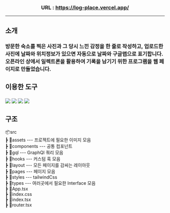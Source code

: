 ### <div align=center> URL : https://log-place.vercel.app/ </div>
---
## 소개 

### 방문한 숙소를 찍은 사진과 그 당시 느낀 감정을 한 줄로 작성하고, 업로드한 사진에 날짜와 위치정보가 있으면 자동으로 날짜와 구글맵으로 표기합니다. 오픈라인 상에서 일렉트론을 활용하여 기록을 남기기 위한 프로그램을 웹 페이지로 만들었습니다.

## 이용한 도구

### <img src="https://img.shields.io/badge/react-61DAFB?style=for-the-badge&logo=react&logoColor=black"> <img src="https://img.shields.io/badge/Typescript-3178C6?style=for-the-badge&logo=typescript&logoColor=white"/> <img src="https://img.shields.io/badge/graphql-E10098?style=for-the-badge&logo=graphql&logoColor=white"/> <img src="https://img.shields.io/badge/tailwindcss-06B6D4?style=for-the-badge&logo=tailwindcss&logoColor=white"/>

## 구조
📦src  
 ┣ 📂assets --- 프로젝트에 필요한 이미지 모음  
 ┣ 📂components --- 공통 컴포넌트  
 ┣ 📂gql --- GraphQl 쿼리 모음  
 ┣ 📂hooks --- 커스텀 훅 모음  
 ┣ 📂layout --- 모든 페이지를 감싸는 레이아웃  
 ┣ 📂pages --- 페이지 모음  
 ┣ 📂styles --- tailwindCss  
 ┣ 📂types --- 여러곳에서 필요한 Interface 모음  
 ┣ 📜App.tsx  
 ┣ 📜index.css  
 ┣ 📜index.tsx  
 ┣ 📜router.tsx

 
